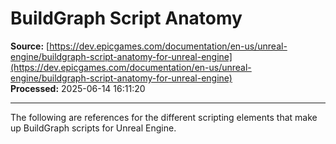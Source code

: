 # BuildGraph Script Anatomy

**Source:** [https://dev.epicgames.com/documentation/en-us/unreal-engine/buildgraph-script-anatomy-for-unreal-engine](https://dev.epicgames.com/documentation/en-us/unreal-engine/buildgraph-script-anatomy-for-unreal-engine)  
**Processed:** 2025-06-14 16:11:20

---

The following are references for the different scripting elements that make up BuildGraph scripts for Unreal Engine.